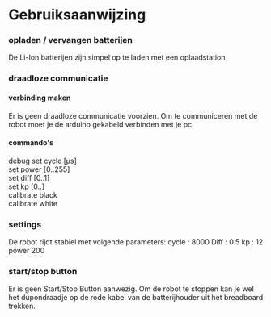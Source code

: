 # Gebruiksaanwijzing

### opladen / vervangen batterijen
De Li-Ion batterijen zijn simpel op te laden met een oplaadstation

### draadloze communicatie
#### verbinding maken
Er is geen draadloze communicatie voorzien. Om te communiceren met de robot moet je de arduino gekabeld verbinden met je pc.

#### commando's
debug 
set cycle [µs]  
set power [0..255]  
set diff [0..1]  
set kp [0..]   
calibrate black  
calibrate white  

### settings
De robot rijdt stabiel met volgende parameters:
cycle : 8000
Diff : 0.5
kp : 12
power 200                     
### start/stop button
Er is geen Start/Stop Button aanwezig. Om de robot te  stoppen kan je wel het dupondraadje op de rode kabel van de batterijhouder uit het breadboard trekken. 

